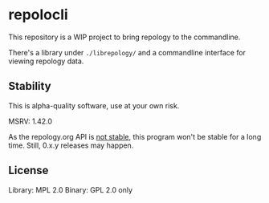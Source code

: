 # repolocli

This repository is a WIP project to bring repology to the commandline.

There's a library under `./librepology/` and a commandline interface for
viewing repology data.


## Stability

This is alpha-quality software, use at your own risk.

MSRV: 1.42.0

As the repology.org API is [not stable](https://repology.org/api), this program
won't be stable for a long time. Still, 0.x.y releases may happen.


## License

Library: MPL 2.0
Binary: GPL 2.0 only
